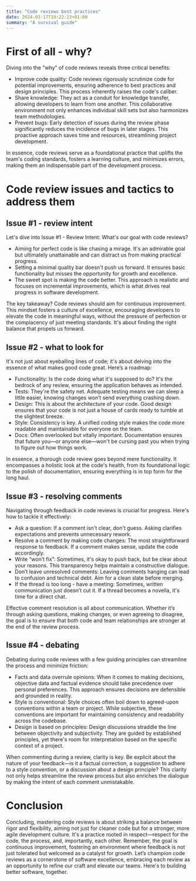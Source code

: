 ```yaml
---
title: "Code reviews best practices"
date: 2024-03-17T19:22:23+01:00
summary: "A survival guide"
---
```


# First of all - why?

Diving into the "why" of code reviews reveals three critical benefits:

* Improve code quality: Code reviews rigorously scrutinize code for potential improvements, ensuring adherence to best practices and design principles. This process inherently raises the code's caliber.
* Share knowledge: They act as a conduit for knowledge transfer, allowing developers to learn from one another. This collaborative environment not only enhances individual skill sets but also harmonizes team methodologies.
* Prevent bugs: Early detection of issues during the review phase significantly reduces the incidence of bugs in later stages. This proactive approach saves time and resources, streamlining project development.

In essence, code reviews serve as a foundational practice that uplifts the team's coding standards, fosters a learning culture, and minimizes errors, making them an indispensable part of the development process.

# Code review issues and tactics to address them

## Issue #1 - review intent

Let's dive into Issue #1 - Review Intent: What's our goal with code reviews?

* Aiming for perfect code is like chasing a mirage. It's an admirable goal but ultimately unattainable and can distract us from making practical progress.
* Setting a minimal quality bar doesn't push us forward. It ensures basic functionality but misses the opportunity for growth and excellence.
* The sweet spot is making the code better. This approach is realistic and focuses on incremental improvements, which is what drives real progress in software development.


The key takeaway? Code reviews should aim for continuous improvement. This mindset fosters a culture of excellence, encouraging developers to elevate the code in meaningful ways, without the pressure of perfection or the complacency of just meeting standards. It's about finding the right balance that propels us forward.

## Issue #2 - what to look for

It's not just about eyeballing lines of code; it's about delving into the essence of what makes good code great. Here’s a roadmap:

* Functionality: Is the code doing what it's supposed to do? It's the bedrock of any review, ensuring the application behaves as intended.
* Tests: They're the safety net. Adequate testing means we can sleep a little easier, knowing changes won’t send everything crashing down.
* Design: This is about the architecture of your code. Good design ensures that your code is not just a house of cards ready to tumble at the slightest breeze.
* Style: Consistency is key. A unified coding style makes the code more readable and maintainable for everyone on the team.
* Docs: Often overlooked but vitally important. Documentation ensures that future you—or anyone else—won't be cursing past you when trying to figure out how things work.

In essence, a thorough code review goes beyond mere functionality. It encompasses a holistic look at the code's health, from its foundational logic to the polish of documentation, ensuring everything is in top form for the long haul.

## Issue #3 - resolving comments

Navigating through feedback in code reviews is crucial for progress. Here's how to tackle it effectively:

* Ask a question: If a comment isn't clear, don't guess. Asking clarifies expectations and prevents unnecessary rework.
* Resolve a comment by making code changes: The most straightforward response to feedback. If a comment makes sense, update the code accordingly.
* Write “won’t fix”: Sometimes, it's okay to push back, but be clear about your reasons. This transparency helps maintain a constructive dialogue.
* Don’t leave unresolved comments: Leaving comments hanging can lead to confusion and technical debt. Aim for a clean slate before merging.
* If the thread is too long - have a meeting: Sometimes, written communication just doesn’t cut it. If a thread becomes a novella, it's time for a direct chat.

Effective comment resolution is all about communication. Whether it’s through asking questions, making changes, or even agreeing to disagree, the goal is to ensure that both code and team relationships are stronger at the end of the review process.

## Issue #4 - debating

Debating during code reviews with a few guiding principles can streamline the process and minimize friction:

* Facts and data overrule opinions: When it comes to making decisions, objective data and factual evidence should take precedence over personal preferences. This approach ensures decisions are defensible and grounded in reality.
* Style is conventional: Style choices often boil down to agreed-upon conventions within a team or project. While subjective, these conventions are important for maintaining consistency and readability across the codebase.
* Design is based on principles: Design discussions straddle the line between objectivity and subjectivity. They are guided by established principles, yet there's room for interpretation based on the specific context of a project.

When commenting during a review, clarity is key. Be explicit about the nature of your feedback—is it a factual correction, a suggestion to adhere to a style convention, or a discussion about a design principle? This clarity not only helps streamline the review process but also enriches the dialogue by making the intent of each comment unmistakable.

# Conclusion


Concluding, mastering code reviews is about striking a balance between rigor and flexibility, aiming not just for cleaner code but for a stronger, more agile development culture. It's a practice rooted in respect—respect for the code, the process, and, importantly, each other. Remember, the goal is continuous improvement, fostering an environment where feedback is not just tolerated but welcomed as a catalyst for growth. Let’s champion code reviews as a cornerstone of software excellence, embracing each review as an opportunity to refine our craft and elevate our teams. Here's to building better software, together.
